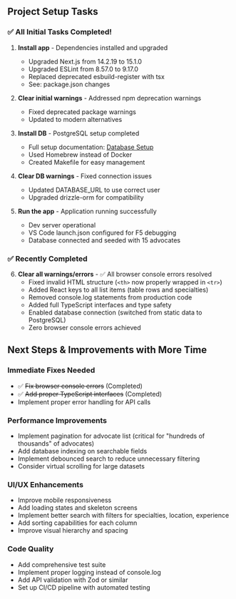 ## Project Setup Tasks

### ✅ All Initial Tasks Completed!

1. **Install app** - Dependencies installed and upgraded
   - Upgraded Next.js from 14.2.19 to 15.1.0
   - Upgraded ESLint from 8.57.0 to 9.17.0
   - Replaced deprecated esbuild-register with tsx
   - See: package.json changes

2. **Clear initial warnings** - Addressed npm deprecation warnings
   - Fixed deprecated package warnings
   - Updated to modern alternatives

3. **Install DB** - PostgreSQL setup completed
   - Full setup documentation: [Database Setup](./todos/database-setup.md)
   - Used Homebrew instead of Docker
   - Created Makefile for easy management

4. **Clear DB warnings** - Fixed connection issues
   - Updated DATABASE_URL to use correct user
   - Upgraded drizzle-orm for compatibility

5. **Run the app** - Application running successfully
   - Dev server operational
   - VS Code launch.json configured for F5 debugging
   - Database connected and seeded with 15 advocates

### ✅ Recently Completed

6. **Clear all warnings/errors** - ✅ All browser console errors resolved
   - Fixed invalid HTML structure (`<th>` now properly wrapped in `<tr>`)
   - Added React keys to all list items (table rows and specialties)
   - Removed console.log statements from production code
   - Added full TypeScript interfaces and type safety
   - Enabled database connection (switched from static data to PostgreSQL)
   - Zero browser console errors achieved

## Next Steps & Improvements with More Time

### Immediate Fixes Needed
- ✅ ~~Fix browser console errors~~ (Completed)
- ✅ ~~Add proper TypeScript interfaces~~ (Completed)
- Implement proper error handling for API calls

### Performance Improvements
- Implement pagination for advocate list (critical for "hundreds of thousands" of advocates)
- Add database indexing on searchable fields
- Implement debounced search to reduce unnecessary filtering
- Consider virtual scrolling for large datasets

### UI/UX Enhancements
- Improve mobile responsiveness
- Add loading states and skeleton screens
- Implement better search with filters for specialties, location, experience
- Add sorting capabilities for each column
- Improve visual hierarchy and spacing

### Code Quality
- Add comprehensive test suite
- Implement proper logging instead of console.log
- Add API validation with Zod or similar
- Set up CI/CD pipeline with automated testing
